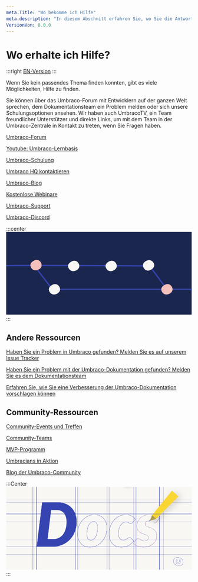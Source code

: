 ```yaml
---
meta.Title: "Wo bekomme ich Hilfe"
meta.description: "In diesem Abschnitt erfahren Sie, wo Sie die Antworten auf Ihre Fragen finden können."
VersionVon: 8.0.0
---
```

# Wo erhalte ich Hilfe?
:::right
[EN-Version](/Getting-Started/Where-can-I-get-help/index.md)
:::

Wenn Sie kein passendes Thema finden konnten, gibt es viele Möglichkeiten, Hilfe zu finden.

Sie können über das Umbraco-Forum mit Entwicklern auf der ganzen Welt sprechen, dem Dokumentationsteam ein Problem melden oder sich unsere Schulungsoptionen ansehen. Wir haben auch UmbracoTV, ein Team freundlicher Unterstützer und direkte Links, um mit dem Team in der Umbraco-Zentrale in Kontakt zu treten, wenn Sie Fragen haben.

[Umbraco-Forum](https://our.umbraco.com/forum/)

[Youtube: Umbraco-Lernbasis](https://www.youtube.com/c/UmbracoLearningBase)

[Umbraco-Schulung](https://umbraco.com/training/)

[Umbraco HQ kontaktieren](https://umbraco.com/contact-us/)

[Umbraco-Blog](https://umbraco.com/blog/)

[Kostenlose Webinare](https://umbraco.com/products/free-umbraco-webinars/)

[Umbraco-Support](https://umbraco.com/products/umbraco-support/what-is-umbraco-support/)

[Umbraco-Discord](https://discord.gg/umbraco)

:::center
![Umbraco-Unterstützung](images/U_PRs.png)
:::

## Andere Ressourcen

[Haben Sie ein Problem in Umbraco gefunden? Melden Sie es auf unserem Issue Tracker](https://github.com/umbraco/Umbraco-CMS/issues)

[Haben Sie ein Problem mit der Umbraco-Dokumentation gefunden? Melden Sie es dem Dokumentationsteam](https://github.com/umbraco/UmbracoDocs)

[Erfahren Sie, wie Sie eine Verbesserung der Umbraco-Dokumentation vorschlagen können](../../Contribute/)

## Community-Ressourcen

[Community-Events und Treffen](https://community.umbraco.com/events/)

[Community-Teams](https://community.umbraco.com/community-teams/)

[MVP-Programm](https://community.umbraco.com/mvp-program/)

[Umbracians in Aktion](https://community.umbraco.com/umbracians-in-action/)

[Blog der Umbraco-Community](https://umbraco.com/blog/category/community)

:::Center
![Umbraco-Community](images/U_Docs.png)
:::